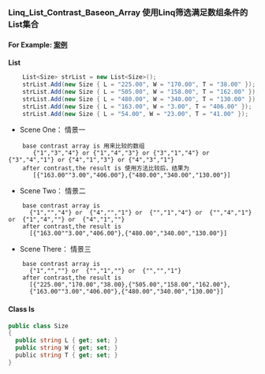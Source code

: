 ### Linq_List_Contrast_Baseon_Array 使用Linq筛选满足数组条件的List集合
#### For Example: [案例](https://xxlllq.github.io/readme/2017/12/09/linq-list-contrast-baseon-array.html)

**List**
``` C#
    List<Size> strList = new List<Size>();      
    strList.Add(new Size { L = "225.00", W = "170.00", T = "38.00" });
    strList.Add(new Size { L = "505.00", W = "158.00", T = "162.00" });
    strList.Add(new Size { L = "480.00", W = "340.00", T = "130.00" });
    strList.Add(new Size { L = "163.00", W = "3.00", T = "406.00" });
    strList.Add(new Size { L = "54.00", W = "23.00", T = "41.00" });
```
* Scene One： 情景一  
```
    base contrast array is 用来比较的数组
       {"1","3","4"} or {"1","4","3"} or {"3","1","4"} or {"3","4","1"} or {"4","1","3"} or {"4","3","1"}
    after contrast,the result is 使用方法比较后，结果为
       [{"163.00""3.00","406.00"},{"480.00","340.00","130.00"}]
``` 
* Scene Two： 情景二
```
    base contrast array is
      {"1","","4"} or  {"4","","1"} or  {"","1","4"} or  {"","4","1"} or  {"1","4",""} or  {"4","1",""}
    after contrast,the result is
      [{"163.00""3.00","406.00"},{"480.00","340.00","130.00"}]
```
* Scene There： 情景三
```
    base contrast array is
      {"1","",""} or  {"","1",""} or  {"","","1"} 
    after contrast,the result is
      [{"225.00","170.00","38.00},{"505.00","158.00","162.00"},
      {"163.00""3.00","406.00"},{"480.00","340.00","130.00"}]
```
#### Class Is
``` C#
public class Size
{
  public string L { get; set; }
  public string W { get; set; }
  public string T { get; set; }
}
```


